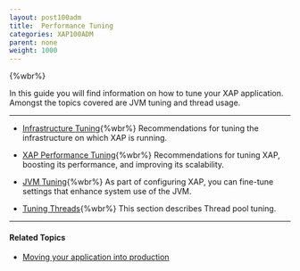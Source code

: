 ```yaml
---
layout: post100adm
title:  Performance Tuning
categories: XAP100ADM
parent: none
weight: 1000
---
```


{%wbr%}

In this guide you will find information on how to tune your XAP application. Amongst the topics covered are JVM tuning and thread usage.

<hr/>

- [Infrastructure Tuning](./tuning-infrastructure.html){%wbr%}
Recommendations for tuning the infrastructure on which XAP is running.

- [XAP Performance Tuning](./tuning-gigaspaces-performance.html){%wbr%}
Recommendations for tuning XAP, boosting its performance, and improving its scalability.

- [JVM Tuning](./tuning-java-virtual-machines.html){%wbr%}
As part of configuring XAP, you can fine-tune settings that enhance system use of the JVM.

- [Tuning Threads](./tuning-threads-usage.html){%wbr%}
This section describes Thread pool tuning.

 <hr/>

#### Related Topics

- [Moving your application into production](/sbp/moving-into-production-checklist.html)